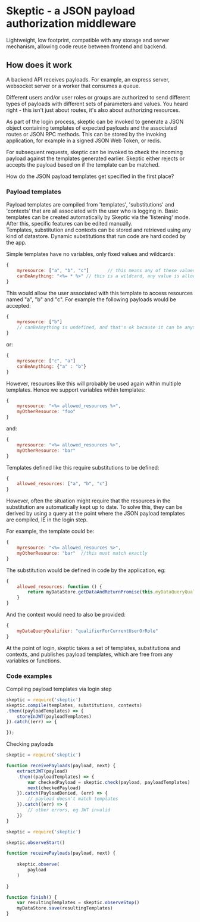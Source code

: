 # Skeptic - a JSON payload authorization middleware

Lightweight, low footprint, compatible with any storage and server mechanism, allowing code reuse between frontend and backend. 

## How does it work

A backend API receives payloads. For example, an express server, websocket server or a worker that consumes a queue.

Different users and/or user roles or groups are authorized to send different types of payloads with different sets of parameters and values. You heard right - this isn't just about routes, it's also about authorizing resources.

As part of the login process, skeptic can be invoked to generate a JSON object containing templates of expected payloads and the associated routes or JSON RPC methods. This can be stored by the invoking application, for example in a signed JSON Web Token, or redis. 

For subsequent requests, skeptic can be invoked to check the incoming payload against the templates generated earlier. Skeptic either rejects or accepts the payload based on if the template can be matched.

How do the JSON payload templates get specified in the first place?

### Payload templates

Payload templates are compiled from 'templates', 'substitutions' and 'contexts' that are all associated with the user who is logging in. 
Basic templates can be created automatically by Skeptic via the 'listening' mode. After this, specific features can be edited manually.  
Templates, substitution and contexts can be stored and retrieved using any kind of datastore. Dynamic substitutions that run code are hard coded by the app.

Simple templates have no variables, only fixed values and wildcards: 

```js
{
    myresource: ["a", "b", "c"]       // this means any of these values are accepted
    canBeAnything: "<%= * %>" // this is a wildcard, any value is allowed
}
```

This would allow the user associated with this template to access resources named "a", "b" and "c". For example the following payloads would be accepted:

```js
{
    myresource: ["b"]
    // canBeAnything is undefined, and that's ok because it can be anything
}
```

or:

```js
{
    myresource: ["c", "a"]
    canBeAnything: {"a" : "b"}
}
```

However, resources like this will probably be used again within multiple templates. Hence we support variables within templates:

```js
{
    myresource: "<%= allowed_resources %>",
    myOtherResource: "foo"
}
```

and:

```js
{
    myresource: "<%= allowed_resources %>",
    myOtherResource: "bar"
}
```

Templates defined like this require substitutions to be defined:

```js
{
    allowed_resources: ["a", "b", "c"]
}
```

However, often the situation might require that the resources in the substitution are automatically kept up to date. To solve this, they can be derived by using a query at the point where the JSON payload templates are compiled, IE in the login step.
 
For example, the template could be:

```js
{
    myresource: "<%= allowed_resources %>",
    myOtherResource: "bar"  //this must match exactly
}
```

The substitution would be defined in code by the application, eg:

```js
{
    allowed_resources: function () {
        return myDataStore.getDataAndReturnPromise(this.myDataQueryQualifier) 
    }
}
```

And the context would need to also be provided:

```js
{
    myDataQueryQualifier: "qualifierForCurrentUserOrRole"
}
```

At the point of login, skeptic takes a set of templates, substitutions and contexts, and publishes payload templates, which are free from any variables or functions.

### Code examples 

Compiling payload templates via login step
```js
skeptic = require('skeptic')
skeptic.compile(templates, substitutions, contexts)
.then((payloadTemplates) => {
    storeInJWT(payloadTemplates)
}).catch((err) => {

});
```

Checking payloads 
```js
skeptic = require('skeptic')

function receivePayloads(payload, next) {
    extractJWT(payload)
    .then((payloadTemplates) => {
        var checkedPayload = skeptic.check(payload, payloadTemplates)
        next(checkedPayload)
    }).catch(PayloadDenied, (err) => {
        // payload doesn't match templates
    }).catch((err) => {
        // other errors, eg JWT invalid
    })
}
```

```js
skeptic = require('skeptic')

skeptic.observeStart()

function receivePayloads(payload, next) {
    
    skeptic.observe(
        payload
    )
    
}

function finish() {
    var resultingTemplates = skeptic.observeStop()
    myDataStore.save(resultingTemplates)
}

```



